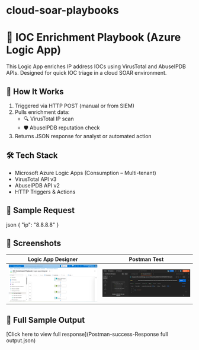 # cloud-soar-playbooks
# 🔐 IOC Enrichment Playbook (Azure Logic App)

This Logic App enriches IP address IOCs using VirusTotal and AbuseIPDB APIs. Designed for quick IOC triage in a cloud SOAR environment.

## 🚀 How It Works

1. Triggered via HTTP POST (manual or from SIEM)
2. Pulls enrichment data:
   - 🔍 VirusTotal IP scan
   - 🛡️ AbuseIPDB reputation check
3. Returns JSON response for analyst or automated action

## 🛠 Tech Stack

- Microsoft Azure Logic Apps (Consumption – Multi-tenant)
- VirusTotal API v3
- AbuseIPDB API v2
- HTTP Triggers & Actions

## 🔁 Sample Request

json
{
  "ip": "8.8.8.8"
}

## 📸 Screenshots

| Logic App Designer | Postman Test |
|--------------------|--------------|
| ![](screenshots/logic-app-designer.png) | ![](screenshots/postman-success-response(1).png) |

## 📄 Full Sample Output

[Click here to view full response](Postman-success-Response full output.json)


